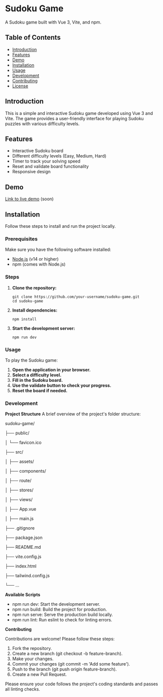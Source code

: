 # Sudoku Game

A Sudoku game built with Vue 3, Vite, and npm.

## Table of Contents

-   [Introduction](#introduction)
-   [Features](#features)
-   [Demo](#demo)
-   [Installation](#installation)
-   [Usage](#usage)
-   [Development](#development)
-   [Contributing](#contributing)
-   [License](#license)

## Introduction

This is a simple and interactive Sudoku game developed using Vue 3 and Vite. The game provides a user-friendly interface for playing Sudoku puzzles with various difficulty levels.

## Features

-   Interactive Sudoku board
-   Different difficulty levels (Easy, Medium, Hard)
-   Timer to track your solving speed
-   Reset and validate board functionality
-   Responsive design

## Demo

[Link to live demo](#) (soon)

## Installation

Follow these steps to install and run the project locally.

### Prerequisites

Make sure you have the following software installed:

-   [Node.js](https://nodejs.org/) (v14 or higher)
-   npm (comes with Node.js)

### Steps

1.  **Clone the repository:**

        git clone https://github.com/your-username/sudoku-game.git
        cd sudoku-game

2.  **Install dependencies:**

        npm install

3.  **Start the development server:**

        npm run dev

### Usage

To play the Sudoku game:

1.  **Open the application in your browser.**
2.  **Select a difficulty level.**
3.  **Fill in the Sudoku board.**
4.  **Use the validate button to check your progress.**
5.  **Reset the board if needed.**

### Development

**Project Structure**
A brief overview of the project's folder structure:

sudoku-game/ 

├── public/ 

│ └── favicon.ico 

├── src/ 

│ ├── assets/ 

│ ├── components/ 

│ ├── route/ 

│ ├── stores/ 

│ ├── views/ 

│ ├── App.vue 

│ ├── main.js 

├── .gitignore 

├── package.json 

├── README.md 

├── vite.config.js 

├── index.html 

├── tailwind.config.js 

└── ... 
 
**Available Scripts**

-   npm run dev: Start the development server.
-   npm run build: Build the project for production.
-   npm run serve: Serve the production build locally.
-   npm run lint: Run eslint to check for linting errors.

**Contributing**

Contributions are welcome! Please follow these steps:

1. Fork the repository.
2. Create a new branch (git checkout -b feature-branch).
3. Make your changes.
4. Commit your changes (git commit -m 'Add some feature').
5. Push to the branch (git push origin feature-branch).
6. Create a new Pull Request.

Please ensure your code follows the project's coding standards and passes all linting checks.

